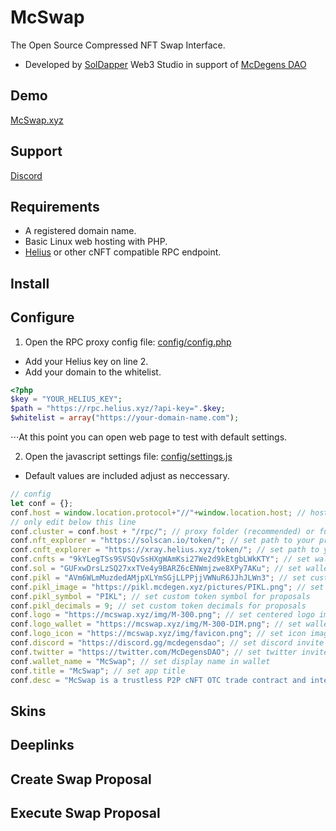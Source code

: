 # McSwap
The Open Source Compressed NFT Swap Interface.
* Developed by [SolDapper](https://twitter.com/SolDapper) Web3 Studio in support of [McDegens DAO](https://twitter.com/McDegensDAO)

## Demo
[McSwap.xyz](https://mcswap.xyz)

## Support
[Discord](https://discord.com/invite/mcdegensdao)

## Requirements
* A registered domain name.
* Basic Linux web hosting with PHP.
* [Helius](https://www.helius.dev) or other cNFT compatible RPC endpoint.

## Install

## Configure
1. Open the RPC proxy config file: [config/config.php](https://github.com/McDegens-DAO/McSwap/blob/main/config/config.php)
* Add your Helius key on line 2.
* Add your domain to the whitelist.
```php
<?php
$key = "YOUR_HELIUS_KEY";
$path = "https://rpc.helius.xyz/?api-key=".$key;
$whitelist = array("https://your-domain-name.com");
```
⋅⋅⋅At this point you can open web page to test with default settings.

2. Open the javascript settings file: [config/settings.js](https://github.com/McDegens-DAO/McSwap/blob/main/config/settings.js)
* Default values are included adjust as neccessary.
```javascript
// config
let conf = {};
conf.host = window.location.protocol+"//"+window.location.host; // host domain
// only edit below this line
conf.cluster = conf.host + "/rpc/"; // proxy folder (recommended) or full endpoint address
conf.nft_explorer = "https://solscan.io/token/"; // set path to your preferred nft explorer 
conf.cnft_explorer = "https://xray.helius.xyz/token/"; // set path to your preferred cnft explorer 
conf.cnfts = "9kYLegTSs9SVSQvSsHXgWAmKsi27We2d9kEtgbLWkKTY"; // set wallet you wish to receive nft donations
conf.sol = "GUFxwDrsLzSQ27xxTVe4y9BARZ6cENWmjzwe8XPy7AKu"; // set wallet you wish to receive sol donations
conf.pikl = "AVm6WLmMuzdedAMjpXLYmSGjLLPPjjVWNuR6JJhJLWn3"; // set custom token mint for proposals
conf.pikl_image = "https://pikl.mcdegen.xyz/pictures/PIKL.png"; // set custom token image for proposals
conf.pikl_symbol = "PIKL"; // set custom token symbol for proposals
conf.pikl_decimals = 9; // set custom token decimals for proposals
conf.logo = "https://mcswap.xyz/img/M-300.png"; // set centered logo image
conf.logo_wallet = "https://mcswap.xyz/img/M-300-DIM.png"; // set wallet background
conf.logo_icon = "https://mcswap.xyz/img/favicon.png"; // set icon image
conf.discord = "https://discord.gg/mcdegensdao"; // set discord invite
conf.twitter = "https://twitter.com/McDegensDAO"; // set twitter invite
conf.wallet_name = "McSwap"; // set display name in wallet
conf.title = "McSwap"; // set app title
conf.desc = "McSwap is a trustless P2P cNFT OTC trade contract and interface."; // set app description
```






## Skins

## Deeplinks

## Create Swap Proposal

## Execute Swap Proposal
